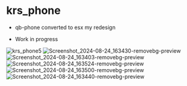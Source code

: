# krs_phone

* qb-phone converted to esx my redesign

* Work in progress

![krs_phone5](https://github.com/user-attachments/assets/9303fecf-eace-40de-b7ed-617b058f1318)
![Screenshot_2024-08-24_163430-removebg-preview](https://github.com/user-attachments/assets/cb9efd04-1360-4fab-b385-b5f1a50a24f0)
![Screenshot_2024-08-24_163403-removebg-preview](https://github.com/user-attachments/assets/25574515-0799-488b-8ef8-d64c90d6cd26)
![Screenshot_2024-08-24_163524-removebg-preview](https://github.com/user-attachments/assets/b56cf6c2-9661-4eb8-a6ce-e159463e900d)
![Screenshot_2024-08-24_163500-removebg-preview](https://github.com/user-attachments/assets/0417edce-0556-4679-9637-682deefb743b)
![Screenshot_2024-08-24_163440-removebg-preview](https://github.com/user-attachments/assets/5c71bb91-bd5f-40d7-a257-f92eb198873b)


